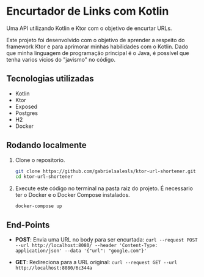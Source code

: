 # Encurtador de Links com Kotlin

Uma API utilizando Kotlin e Ktor com o objetivo de encurtar URLs.

Este projeto foi desenvolvido com o objetivo de aprender a respeito do framework Ktor e para aprimorar minhas habilidades com o Kotlin. Dado que minha linguagem de programação principal é o Java, é possível que tenha varios vicios do "javismo" no código.

## Tecnologias utilizadas

- Kotlin
- Ktor
- Exposed
- Postgres
- H2
- Docker

## Rodando localmente

1. Clone o repositorio.

   ```bash
   git clone https://github.com/gabrielsalesls/ktor-url-shortener.git
   cd ktor-url-shortener
   ```

2. Execute este código no terminal na pasta raiz do projeto. É necessario ter o Docker e o Docker Compose instalados.
    ```
    docker-compose up
    ```

## End-Points
- **POST**: Envia uma URL no body para ser encurtada:
```curl --request POST --url http://localhost:8080/ --header 'Content-Type: application/json' --data '{"url": "google.com"}'``` 


- **GET**: Redireciona para a URL original:
  ```curl --request GET --url http://localhost:8080/6c344a```

